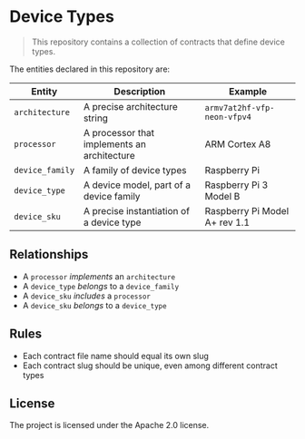 Device Types
============

> This repository contains a collection of contracts that define device types.

The entities declared in this repository are:

| Entity          | Description                                 | Example                       |
|-----------------|---------------------------------------------|-------------------------------|
| `architecture`  | A precise architecture string               | `armv7at2hf-vfp-neon-vfpv4`   |
| `processor`     | A processor that implements an architecture | ARM Cortex A8                 |
| `device_family` | A family of device types                    | Raspberry Pi                  |
| `device_type`   | A device model, part of a device family     | Raspberry Pi 3 Model B        |
| `device_sku`    | A precise instantiation of a device type    | Raspberry Pi Model A+ rev 1.1 |

Relationships
-------------

- A `processor` *implements* an `architecture`
- A `device_type` *belongs* to a `device_family`
- A `device_sku` *includes* a `processor`
- A `device_sku` *belongs* to a `device_type`

Rules
-----

- Each contract file name should equal its own slug
- Each contract slug should be unique, even among different contract types

License
-------

The project is licensed under the Apache 2.0 license.
